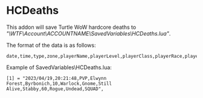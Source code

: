# HCDeaths
This addon will save Turtle WoW hardcore deaths to *"\WTF\Account\ACCOUNTNAME\SavedVariables\HCDeaths.lua"*.

The format of the data is as follows:

```
date,time,type,zone,playerName,playerLevel,playerClass,playerRace,playerGuild,killerName,killerLevel,killerClass,killerRace,killerGuild
```

Example of SavedVariables\HCDeaths.lua:

```
[1] = "2023/04/19,20:21:48,PVP,Elwynn Forest,Byrbonich,10,Warlock,Gnome,Still Alive,Stabby,60,Rogue,Undead,SQUAD",
```
